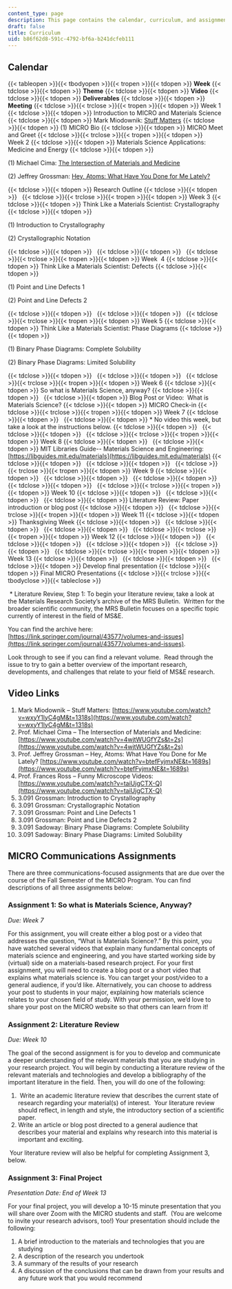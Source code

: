 ```yaml
---
content_type: page
description: This page contains the calendar, curriculum, and assignment listing.
draft: false
title: Curriculum
uid: b86f62d8-591c-4792-bf6a-b241dcfeb111
---
```

## Calendar

{{< tableopen >}}{{< tbodyopen >}}{{< tropen >}}{{< tdopen >}}
**Week**
{{< tdclose >}}{{< tdopen >}}
**Theme**
{{< tdclose >}}{{< tdopen >}}
**Video**
{{< tdclose >}}{{< tdopen >}}
**Deliverables**
{{< tdclose >}}{{< tdopen >}}
**Meeting**
{{< tdclose >}}{{< trclose >}}{{< tropen >}}{{< tdopen >}}
Week 1
{{< tdclose >}}{{< tdopen >}}
Introduction to MICRO and Materials Science
{{< tdclose >}}{{< tdopen >}}
Mark Miodownik: [Stuff Matters](https://www.youtube.com/watch?v=wxyY1lyC4gM&t=1318s)
{{< tdclose >}}{{< tdopen >}}
(1) MICRO Bio
{{< tdclose >}}{{< tdopen >}}
MICRO Meet and Greet
{{< tdclose >}}{{< trclose >}}{{< tropen >}}{{< tdopen >}}
Week 2
{{< tdclose >}}{{< tdopen >}}
Materials Science Applications: Medicine and Energy
{{< tdclose >}}{{< tdopen >}}

(1) Michael Cima: [The Intersection of Materials and Medicine](https://www.youtube.com/watch?v=4wjtWUGfYZs&t=2s)

(2) Jeffrey Grossman: [Hey, Atoms: What Have You Done for Me Lately?](https://www.youtube.com/watch?v=btefFyjmxNE&t=1689s)

{{< tdclose >}}{{< tdopen >}}
Research Outline
{{< tdclose >}}{{< tdopen >}}
 
{{< tdclose >}}{{< trclose >}}{{< tropen >}}{{< tdopen >}}
Week 3
{{< tdclose >}}{{< tdopen >}}
Think Like a Materials Scientist: Crystallography
{{< tdclose >}}{{< tdopen >}}

(1) Introduction to Crystallography

(2) Crystallographic Notation

{{< tdclose >}}{{< tdopen >}}
 
{{< tdclose >}}{{< tdopen >}}
 
{{< tdclose >}}{{< trclose >}}{{< tropen >}}{{< tdopen >}}
Week  4
{{< tdclose >}}{{< tdopen >}}
Think Like a Materials Scientist: Defects
{{< tdclose >}}{{< tdopen >}}

(1) Point and Line Defects 1

(2) Point and Line Defects 2

{{< tdclose >}}{{< tdopen >}}
 
{{< tdclose >}}{{< tdopen >}}
 
{{< tdclose >}}{{< trclose >}}{{< tropen >}}{{< tdopen >}}
Week 5
{{< tdclose >}}{{< tdopen >}}
Think Like a Materials Scientist: Phase Diagrams
{{< tdclose >}}{{< tdopen >}}

(1) Binary Phase Diagrams: Complete Solubility

(2) Binary Phase Diagrams: Limited Solubility

{{< tdclose >}}{{< tdopen >}}
 
{{< tdclose >}}{{< tdopen >}}
 
{{< tdclose >}}{{< trclose >}}{{< tropen >}}{{< tdopen >}}
Week 6
{{< tdclose >}}{{< tdopen >}}
So what is Materials Science, anyway?
{{< tdclose >}}{{< tdopen >}}
 
{{< tdclose >}}{{< tdopen >}}
Blog Post or Video:  What is Materials Science?
{{< tdclose >}}{{< tdopen >}}
MICRO Check-in
{{< tdclose >}}{{< trclose >}}{{< tropen >}}{{< tdopen >}}
Week 7
{{< tdclose >}}{{< tdopen >}}
 
{{< tdclose >}}{{< tdopen >}}
\* No video this week, but take a look at the instructions below.
{{< tdclose >}}{{< tdopen >}}
 
{{< tdclose >}}{{< tdopen >}}
 
{{< tdclose >}}{{< trclose >}}{{< tropen >}}{{< tdopen >}}
Week 8
{{< tdclose >}}{{< tdopen >}}
 
{{< tdclose >}}{{< tdopen >}}
MIT Libraries Guide-- Materials Science and Engineering: [https://libguides.mit.edu/materials](https://libguides.mit.edu/materials)
{{< tdclose >}}{{< tdopen >}}
 
{{< tdclose >}}{{< tdopen >}}
 
{{< tdclose >}}{{< trclose >}}{{< tropen >}}{{< tdopen >}}
Week 9
{{< tdclose >}}{{< tdopen >}}
 
{{< tdclose >}}{{< tdopen >}}
 
{{< tdclose >}}{{< tdopen >}}
 
{{< tdclose >}}{{< tdopen >}}
 
{{< tdclose >}}{{< trclose >}}{{< tropen >}}{{< tdopen >}}
Week 10
{{< tdclose >}}{{< tdopen >}}
 
{{< tdclose >}}{{< tdopen >}}
 
{{< tdclose >}}{{< tdopen >}}
Literature Review: Paper introduction or blog post
{{< tdclose >}}{{< tdopen >}}
 
{{< tdclose >}}{{< trclose >}}{{< tropen >}}{{< tdopen >}}
Week 11
{{< tdclose >}}{{< tdopen >}}
Thanksgiving Week
{{< tdclose >}}{{< tdopen >}}
 
{{< tdclose >}}{{< tdopen >}}
 
{{< tdclose >}}{{< tdopen >}}
 
{{< tdclose >}}{{< trclose >}}{{< tropen >}}{{< tdopen >}}
Week 12
{{< tdclose >}}{{< tdopen >}}
 
{{< tdclose >}}{{< tdopen >}}
 
{{< tdclose >}}{{< tdopen >}}
 
{{< tdclose >}}{{< tdopen >}}
 
{{< tdclose >}}{{< trclose >}}{{< tropen >}}{{< tdopen >}}
Week 13
{{< tdclose >}}{{< tdopen >}}
 
{{< tdclose >}}{{< tdopen >}}
 
{{< tdclose >}}{{< tdopen >}}
Develop final presentation
{{< tdclose >}}{{< tdopen >}}
Final MICRO Presentations
{{< tdclose >}}{{< trclose >}}{{< tbodyclose >}}{{< tableclose >}}

 \* Literature Review, Step 1: To begin your literature review, take a look at the Materials Research Society’s archive of the MRS Bulletin.  Written for the broader scientific community, the MRS Bulletin focuses on a specific topic currently of interest in the field of MS&E. 

You can find the archive here: [https://link.springer.com/journal/43577/volumes-and-issues](https://link.springer.com/journal/43577/volumes-and-issues).

Look through to see if you can find a relevant volume.  Read through the issue to try to gain a better overview of the important research, developments, and challenges that relate to your field of MS&E research.

## Video Links

1. Mark Miodownik – Stuff Matters: [https://www.youtube.com/watch?v=wxyY1lyC4gM&t=1318s](https://www.youtube.com/watch?v=wxyY1lyC4gM&t=1318s)
2. Prof. Michael Cima – The Intersection of Materials and Medicine: [https://www.youtube.com/watch?v=4wjtWUGfYZs&t=2s](https://www.youtube.com/watch?v=4wjtWUGfYZs&t=2s)
3. Prof. Jeffrey Grossman – Hey, Atoms: What Have You Done for Me Lately? [https://www.youtube.com/watch?v=btefFyjmxNE&t=1689s](https://www.youtube.com/watch?v=btefFyjmxNE&t=1689s)
4. Prof. Frances Ross – Funny Microscope Videos: [https://www.youtube.com/watch?v=taiUjgCTX-Q](https://www.youtube.com/watch?v=taiUjgCTX-Q)
5. 3.091 Grossman: Introduction to Crystallography
6. 3.091 Grossman: Crystallographic Notation
7. 3.091 Grossman: Point and Line Defects 1
8. 3.091 Grossman: Point and Line Defects 2
9. 3.091 Sadoway: Binary Phase Diagrams: Complete Solubility
10. 3.091 Sadoway: Binary Phase Diagrams: Limited Solubility

## MICRO Communications Assignments

There are three communications-focused assignments that are due over the course of the Fall Semester of the MICRO Program. You can find descriptions of all three assignments below:

### Assignment 1: So what is Materials Science, Anyway?

*Due: Week 7*

For this assignment, you will create either a blog post or a video that addresses the question, “What is Materials Science?.” By this point, you have watched several videos that explain many fundamental concepts of materials science and engineering, and you have started working side by (virtual) side on a materials-based research project. For your first assignment, you will need to create a blog post or a short video that explains what materials science is. You can target your post/video to a general audience, if you’d like. Alternatively, you can choose to address your post to students in your major, explaining how materials science relates to your chosen field of study. With your permission, we’d love to share your post on the MICRO website so that others can learn from it!

### Assignment 2: Literature Review

*Due: Week 10*

The goal of the second assignment is for you to develop and communicate a deeper understanding of the relevant materials that you are studying in your research project. You will begin by conducting a literature review of the relevant materials and technologies and develop a bibliography of the important literature in the field. Then, you will do one of the following:

1.  Write an academic literature review that describes the current state of research regarding your material(s) of interest.  Your literature review should reflect, in length and style, the introductory section of a scientific paper.
2. Write an article or blog post directed to a general audience that describes your material and explains why research into this material is important and exciting.

 Your literature review will also be helpful for completing Assignment 3, below.

### Assignment 3: Final Project

*Presentation Date: End of Week 13*

For your final project, you will develop a 10-15 minute presentation that you will share over Zoom with the MICRO students and staff.  (You are welcome to invite your research advisors, too!) Your presentation should include the following:

1. A brief introduction to the materials and technologies that you are studying
2. A description of the research you undertook
3. A summary of the results of your research
4. A discussion of the conclusions that can be drawn from your results and any future work that you would recommend